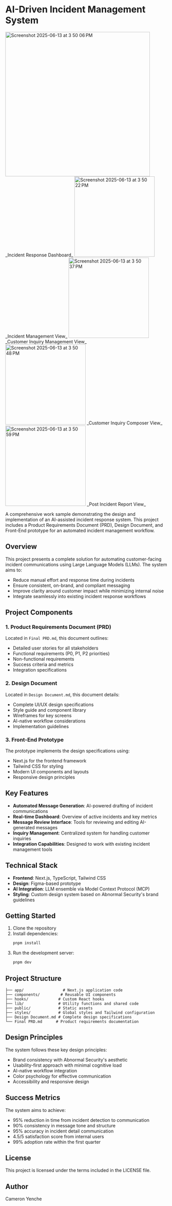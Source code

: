# AI-Driven Incident Management System

<img width="450" alt="Screenshot 2025-06-13 at 3 50 06 PM" src="https://github.com/user-attachments/assets/000312e9-5881-4089-911d-87bd60dbd9ad" />
_Incident Response Dashboard_
<img width="250" alt="Screenshot 2025-06-13 at 3 50 22 PM" src="https://github.com/user-attachments/assets/f75b2d39-b7e0-467d-8266-14cd0b0c1891" />
_Incident Management View_
<img width="250" alt="Screenshot 2025-06-13 at 3 50 37 PM" src="https://github.com/user-attachments/assets/cd044a35-d536-412c-a09f-2d73fcd11a52" />
_Customer Inquiry Management View_
<img width="250" alt="Screenshot 2025-06-13 at 3 50 48 PM" src="https://github.com/user-attachments/assets/8a5c63fd-200e-4df8-8b5e-6a809ccdf849" />
_Customer Inquiry Composer View_
<img width="250" alt="Screenshot 2025-06-13 at 3 50 59 PM" src="https://github.com/user-attachments/assets/fd42fed5-13fe-49d1-b466-e48cf41e9cf7" />
_Post Incident Report View_

A comprehensive work sample demonstrating the design and implementation of an AI-assisted incident response system. This project includes a Product Requirements Document (PRD), Design Document, and Front-End prototype for an automated incident management workflow.

## Overview

This project presents a complete solution for automating customer-facing incident communications using Large Language Models (LLMs). The system aims to:

- Reduce manual effort and response time during incidents
- Ensure consistent, on-brand, and compliant messaging
- Improve clarity around customer impact while minimizing internal noise
- Integrate seamlessly into existing incident response workflows

## Project Components

### 1. Product Requirements Document (PRD)
Located in `Final PRD.md`, this document outlines:
- Detailed user stories for all stakeholders
- Functional requirements (P0, P1, P2 priorities)
- Non-functional requirements
- Success criteria and metrics
- Integration specifications

### 2. Design Document
Located in `Design Document.md`, this document details:
- Complete UI/UX design specifications
- Style guide and component library
- Wireframes for key screens
- AI-native workflow considerations
- Implementation guidelines

### 3. Front-End Prototype
The prototype implements the design specifications using:
- Next.js for the frontend framework
- Tailwind CSS for styling
- Modern UI components and layouts
- Responsive design principles

## Key Features

- **Automated Message Generation**: AI-powered drafting of incident communications
- **Real-time Dashboard**: Overview of active incidents and key metrics
- **Message Review Interface**: Tools for reviewing and editing AI-generated messages
- **Inquiry Management**: Centralized system for handling customer inquiries
- **Integration Capabilities**: Designed to work with existing incident management tools

## Technical Stack

- **Frontend**: Next.js, TypeScript, Tailwind CSS
- **Design**: Figma-based prototype
- **AI Integration**: LLM ensemble via Model Context Protocol (MCP)
- **Styling**: Custom design system based on Abnormal Security's brand guidelines

## Getting Started

1. Clone the repository
2. Install dependencies:
   ```bash
   pnpm install
   ```
3. Run the development server:
   ```bash
   pnpm dev
   ```

## Project Structure

```
├── app/                 # Next.js application code
├── components/         # Reusable UI components
├── hooks/             # Custom React hooks
├── lib/               # Utility functions and shared code
├── public/            # Static assets
├── styles/            # Global styles and Tailwind configuration
├── Design Document.md # Complete design specifications
└── Final PRD.md      # Product requirements documentation
```

## Design Principles

The system follows these key design principles:
- Brand consistency with Abnormal Security's aesthetic
- Usability-first approach with minimal cognitive load
- AI-native workflow integration
- Color psychology for effective communication
- Accessibility and responsive design

## Success Metrics

The system aims to achieve:
- 95% reduction in time from incident detection to communication
- 90% consistency in message tone and structure
- 95% accuracy in incident detail communication
- 4.5/5 satisfaction score from internal users
- 99% adoption rate within the first quarter

## License

This project is licensed under the terms included in the LICENSE file.

## Author

Cameron Yenche 

